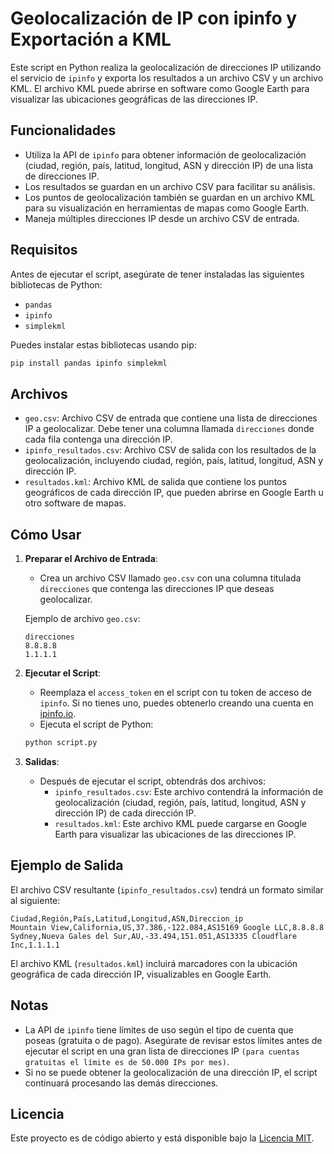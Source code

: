 # Geolocalización de IP con ipinfo y Exportación a KML

Este script en Python realiza la geolocalización de direcciones IP utilizando el servicio de `ipinfo` y exporta los resultados a un archivo CSV y un archivo KML. El archivo KML puede abrirse en software como Google Earth para visualizar las ubicaciones geográficas de las direcciones IP.

## Funcionalidades

- Utiliza la API de `ipinfo` para obtener información de geolocalización (ciudad, región, país, latitud, longitud, ASN y dirección IP) de una lista de direcciones IP.
- Los resultados se guardan en un archivo CSV para facilitar su análisis.
- Los puntos de geolocalización también se guardan en un archivo KML para su visualización en herramientas de mapas como Google Earth.
- Maneja múltiples direcciones IP desde un archivo CSV de entrada.

## Requisitos

Antes de ejecutar el script, asegúrate de tener instaladas las siguientes bibliotecas de Python:

- `pandas`
- `ipinfo`
- `simplekml`

Puedes instalar estas bibliotecas usando pip:

```bash
pip install pandas ipinfo simplekml
```

## Archivos

- `geo.csv`: Archivo CSV de entrada que contiene una lista de direcciones IP a geolocalizar. Debe tener una columna llamada `direcciones` donde cada fila contenga una dirección IP.
- `ipinfo_resultados.csv`: Archivo CSV de salida con los resultados de la geolocalización, incluyendo ciudad, región, país, latitud, longitud, ASN y dirección IP.
- `resultados.kml`: Archivo KML de salida que contiene los puntos geográficos de cada dirección IP, que pueden abrirse en Google Earth u otro software de mapas.

## Cómo Usar

1. **Preparar el Archivo de Entrada**:
   - Crea un archivo CSV llamado `geo.csv` con una columna titulada `direcciones` que contenga las direcciones IP que deseas geolocalizar.

   Ejemplo de archivo `geo.csv`:
   ```csv
   direcciones
   8.8.8.8
   1.1.1.1
   ```

2. **Ejecutar el Script**:
   - Reemplaza el `access_token` en el script con tu token de acceso de `ipinfo`. Si no tienes uno, puedes obtenerlo creando una cuenta en [ipinfo.io](https://ipinfo.io/).
   - Ejecuta el script de Python:
   ```bash
   python script.py
   ```

3. **Salidas**:
   - Después de ejecutar el script, obtendrás dos archivos:
     - `ipinfo_resultados.csv`: Este archivo contendrá la información de geolocalización (ciudad, región, país, latitud, longitud, ASN y dirección IP) de cada dirección IP.
     - `resultados.kml`: Este archivo KML puede cargarse en Google Earth para visualizar las ubicaciones de las direcciones IP.

## Ejemplo de Salida

El archivo CSV resultante (`ipinfo_resultados.csv`) tendrá un formato similar al siguiente:

```csv
Ciudad,Región,País,Latitud,Longitud,ASN,Direccion_ip
Mountain View,California,US,37.386,-122.084,AS15169 Google LLC,8.8.8.8
Sydney,Nueva Gales del Sur,AU,-33.494,151.051,AS13335 Cloudflare Inc,1.1.1.1
```

El archivo KML (`resultados.kml`) incluirá marcadores con la ubicación geográfica de cada dirección IP, visualizables en Google Earth.

## Notas

- La API de `ipinfo` tiene límites de uso según el tipo de cuenta que poseas (gratuita o de pago). Asegúrate de revisar estos límites antes de ejecutar el script en una gran lista de direcciones IP `(para cuentas gratuitas el límite es de 50.000 IPs por mes)`.
- Si no se puede obtener la geolocalización de una dirección IP, el script continuará procesando las demás direcciones.

## Licencia

Este proyecto es de código abierto y está disponible bajo la [Licencia MIT](LICENSE).
